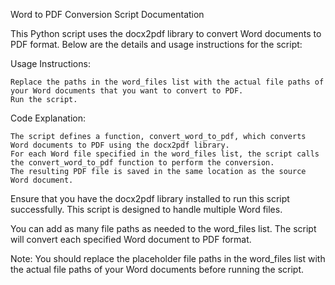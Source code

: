 Word to PDF Conversion Script Documentation

This Python script uses the docx2pdf library to convert Word documents to PDF format. Below are the details and usage instructions for the script:


Usage Instructions:

    Replace the paths in the word_files list with the actual file paths of your Word documents that you want to convert to PDF.
    Run the script.

Code Explanation:

    The script defines a function, convert_word_to_pdf, which converts Word documents to PDF using the docx2pdf library.
    For each Word file specified in the word_files list, the script calls the convert_word_to_pdf function to perform the conversion.
    The resulting PDF file is saved in the same location as the source Word document.

Ensure that you have the docx2pdf library installed to run this script successfully. This script is designed to handle multiple Word files. 

You can add as many file paths as needed to the word_files list. The script will convert each specified Word document to PDF format.

Note: You should replace the placeholder file paths in the word_files list with the actual file paths of your Word documents before running the script.
